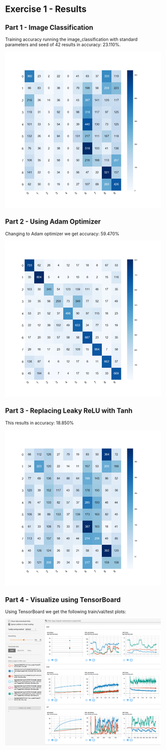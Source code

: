 # Exercise 1 - Results

## Part 1 - Image Classification
Training accuracy running the image_classification with standard
parameters and seed of 42 results in accuracy: 23.110%.

![Confusion Matrix](https://raw.githubusercontent.com/Aleman778/Deep-Learning/master/exercises/exercise1/part1_confusion_matrix.png)

## Part 2 - Using Adam Optimizer
Changing to Adam optimizer we get accuracy: 59.470%

![Confusion Matrix](https://raw.githubusercontent.com/Aleman778/Deep-Learning/master/exercises/exercise1/part2_confusion_matrix.png)

## Part 3 - Replacing Leaky ReLU with Tanh
This results in accuracy: 18.850%

![Confusion Matrix](https://raw.githubusercontent.com/Aleman778/Deep-Learning/master/exercises/exercise1/part3_confusion_matrix.png)

## Part 4 - Visualize using TensorBoard
Using TensorBoard we get the following train/val/test plots:

![Tensor Board](https://raw.githubusercontent.com/Aleman778/Deep-Learning/master/exercises/exercise1/part4_tensorboard.PNG)
